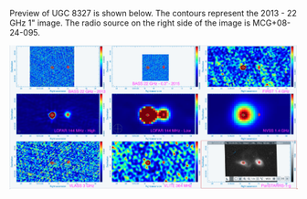 Preview of UGC 8327 is shown below. The contours represent the 2013 - 22 GHz 1" image. The radio source on the right side of the image is MCG+08-24-095.

![UGC8327.png](UGC8327.png "UGC8327")

